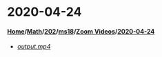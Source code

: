 # 2020-04-24
#### [Home](../../../../..)\/[Math](../../../..)\/[202](../../..)\/[ms18](../..)\/[Zoom Videos](..)\/[2020-04-24]()
- [_output.mp4_](output.mp4)
